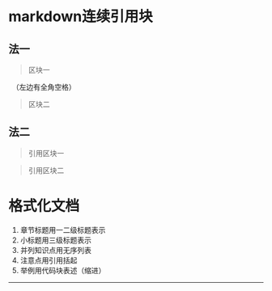 # markdown连续引用块

## 法一

>区块一

　（左边有全角空格）

>区块二

## 法二

<blockquote>引用区块一</blockquote><blockquote>引用区块二</blockquote>

# 格式化文档
1. 章节标题用一二级标题表示
2. 小标题用三级标题表示
3. 并列知识点用无序列表
4. 注意点用引用括起
5. 举例用代码块表述（缩进）

---
